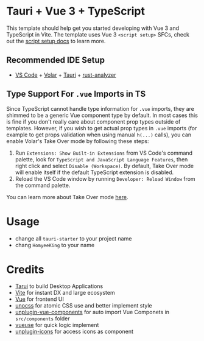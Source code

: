 # Tauri + Vue 3 + TypeScript

This template should help get you started developing with Vue 3 and TypeScript in Vite. The template uses Vue 3 `<script setup>` SFCs, check out the [script setup docs](https://v3.vuejs.org/api/sfc-script-setup.html#sfc-script-setup) to learn more.

## Recommended IDE Setup

- [VS Code](https://code.visualstudio.com/) + [Volar](https://marketplace.visualstudio.com/items?itemName=Vue.volar) + [Tauri](https://marketplace.visualstudio.com/items?itemName=tauri-apps.tauri-vscode) + [rust-analyzer](https://marketplace.visualstudio.com/items?itemName=rust-lang.rust-analyzer)

## Type Support For `.vue` Imports in TS

Since TypeScript cannot handle type information for `.vue` imports, they are shimmed to be a generic Vue component type by default. In most cases this is fine if you don't really care about component prop types outside of templates. However, if you wish to get actual prop types in `.vue` imports (for example to get props validation when using manual `h(...)` calls), you can enable Volar's Take Over mode by following these steps:

1. Run `Extensions: Show Built-in Extensions` from VS Code's command palette, look for `TypeScript and JavaScript Language Features`, then right click and select `Disable (Workspace)`. By default, Take Over mode will enable itself if the default TypeScript extension is disabled.
2. Reload the VS Code window by running `Developer: Reload Window` from the command palette.

You can learn more about Take Over mode [here](https://github.com/johnsoncodehk/volar/discussions/471).


# Usage
- change all `tauri-starter` to your project name
- chang `HomyeeKing` to your name


# Credits
- [Tarui](https://github.com/tauri-apps/tauri) to build Desktop Applications
- [Vite](https://github.com/vitejs/vite) for instant DX and large ecosystem
- [Vue](https://github.com/vuejs/core) for frontend UI
- [unocss](https://github.com/unocss/unocss) for atomic CSS use and better implement style
- [unplugin-vue-components](https://github.com/antfu/unplugin-vue-components) for auto import Vue Componets in `src/components` folder
- [vueuse](https://github.com/vueuse/vueuse) for quick logic implement
- [unplugin-icons](https://github.com/antfu/unplugin-icons) for access icons as component